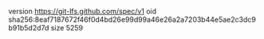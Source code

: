 version https://git-lfs.github.com/spec/v1
oid sha256:8eaf7187672f46f0d4bd26e99d99a46e26a2a7203b44e5ae2c3dc9b91b5d2d7d
size 5259
